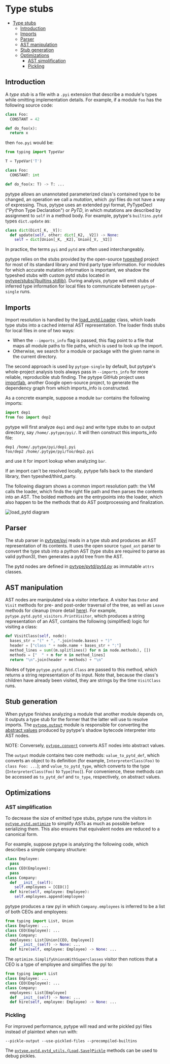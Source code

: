 # Type stubs

<!--* freshness: { owner: 'rechen' reviewed: '2022-12-09' } *-->

<!--ts-->
   * [Type stubs](#type-stubs)
      * [Introduction](#introduction)
      * [Imports](#imports)
      * [Parser](#parser)
      * [AST manipulation](#ast-manipulation)
      * [Stub generation](#stub-generation)
      * [Optimizations](#optimizations)
         * [AST simplification](#ast-simplification)
         * [Pickling](#pickling)

<!-- Added by: rechen, at: 2022-02-03T17:05-08:00 -->

<!--te-->

## Introduction

A *type stub* is a file with a `.pyi` extension that describe a module's types
while omitting implementation details. For example, if a module `foo` has the
following source code:

```python
class Foo:
  CONSTANT = 42

def do_foo(x):
  return x
```

then `foo.pyi` would be:

```python
from typing import TypeVar

T = TypeVar('T')

class Foo:
  CONSTANT: int

def do_foo(x: T) -> T: ...
```

pytype allows an unannotated parameterized class's contained type to be changed,
an operation we call a *mutation*, which .pyi files do not have a way of
expressing. Thus, pytype uses an extended pyi format, PyTypeDecl ("Python Type
Declaration") or *PyTD*, in which mutations are described by assignment to
`self` in a method body. For example, pytype's `builtins.pytd` types
`dict.update` as:

```python
class dict(Dict[_K, _V]):
  def update(self, other: dict[_K2, _V2]) -> None:
    self = dict[Union[_K, _K2], Union[_V, _V2]]
```

In practice, the terms `pyi` and `pytd` are often used interchangeably.

pytype relies on the stubs provided by the open-source [typeshed][typeshed]
project for most of its standard library and third party type information. For
modules for which accurate mutation information is important, we shadow the
typeshed stubs with custom pytd stubs located in
[pytype/stubs/{builtins,stdlib}][stubs].
During analysis, pytype
will emit stubs of inferred type information for local files to communicate
between `pytype-single` runs.

## Imports

Import resolution is handled by the [load_pytd.Loader][load_pytd.Loader] class,
which loads type stubs into a cached internal AST representation. The loader
finds stubs for local files in one of two ways:

* When the `--imports_info` flag is passed, this flag point to a file that maps
  all module paths to file paths, which is used to look up the import.
* Otherwise, we search for a module or package with the given name in the
  current directory.

The second approach is used by `pytype-single` by default, but pytype's
whole-project analysis tools always pass in `--imports_info` for more reliable,
reproducible stub finding. The pytype GitHub project uses
[importlab][importlab], another Google open-source project, to generate the
dependency graph from which imports_info is constructed.

As a concrete example, suppose a module `bar` contains the following imports:

```python
import dep1
from foo import dep2
```

pytype will first analyze `dep1` and `dep2` and write type stubs to an output
directory, say `/home/.pytype/pyi/`. It will then construct this imports_info
file:

```
dep1 /home/.pytype/pyi/dep1.pyi
foo/dep2 /home/.pytype/pyi/foo/dep2.pyi
```

and use it for import lookup when analyzing `bar`.

If an import can't be resolved locally, pytype falls back to the standard
library, then typeshed/third_party.

The following diagram shows a common import resolution path: the VM calls the
loader, which finds the right file path and then parses the contents into an
AST. The bolded methods are the entrypoints into the loader, which also happen
to be the methods that do AST postprocessing and finalization.

![load_pytd diagram](../images/load_pytd.png)

## Parser

The stub parser in [pytype/pyi][pytype.pyi] reads in a type stub and produces an
AST representation of its contents. It uses the open source `typed_ast` parser
to convert the type stub into a python AST (type stubs are required to parse as
valid python3), then generates a pytd tree from the AST.

The pytd nodes are defined in [pytype/pytd/pytd.py][pytype.pytd.pytd] as
immutable `attrs` classes.

## AST manipulation

AST nodes are manipulated via a visitor interface. A visitor has `Enter` and
`Visit` methods for pre- and post-order traversal of the tree, as well as
`Leave` methods for cleanup (more detail [here][node._VisitNode]). For example,
`pytype.pytd.pytd_visitors.PrintVisitor`, which produces a string representation
of an AST, contains the following (simplified) logic for visiting a class:

```python
def VisitClass(self, node):
  bases_str = "(" + ", ".join(node.bases) + ")"
  header = ["class " + node.name + bases_str + ":"]
  method_lines = sum((m.splitlines() for m in node.methods), [])
  methods = ["  " + m for m in method_lines]
  return "\n".join(header + methods) + "\n"
```

Nodes of type `pytype.pytd.pytd.Class` are passed to this method, which returns
a string representation of its input. Note that, because the class's children
have already been visited, they are strings by the time `VisitClass` runs.

## Stub generation

When pytype finishes analyzing a module that another module depends on, it
outputs a type stub for the former that the latter will use to resolve imports.
The [`pytype.output`][pytype.output] module is responsible for converting the
[abstract values][abstract-values] produced by pytype's shadow bytecode
interpreter into AST nodes.

NOTE: Conversely, [`pytype.convert`][abstract-from-pytd] converts AST nodes into
abstract values.

The `output` module contains two core methods: `value_to_pytd_def`, which
converts an object to its definition (for example, `InterpreterClass(Foo)` to
`class Foo: ...`); and `value_to_pytd_type`, which converts to the type
(`InterpreterClass(Foo)` to `Type[Foo]`). For convenience, these methods can be
accessed as `to_pytd_def` and `to_type`, respectively, on abstract values.

## Optimizations

### AST simplification

To decrease the size of emitted type stubs, pytype runs the visitors in
[`pytype.pytd.optimize`][pytype.pytd.optimize] to simplify ASTs as much as
possible before serializing them. This also ensures that equivalent nodes are
reduced to a canonical form.

For example, suppose pytype is analyzing the following code, which describes a
simple company structure:

```python
class Employee:
  pass
class CEO(Employee):
  pass
class Company:
  def __init__(self):
    self.employees = [CEO()]
  def hire(self, employee: Employee):
    self.employees.append(employee)
```

pytype produces a raw pyi in which `Company.employees` is inferred to be a list
of both CEOs and employees:

```python
from typing import List, Union
class Employee: ...
class CEO(Employee): ...
class Company:
  employees: List[Union[CEO, Employee]]
  def __init__(self) -> None: ...
  def hire(self, employee: Employee) -> None: ...
```

The `optimize.SimplifyUnionsWithSuperclasses` visitor then notices that a CEO is
a type of employee and simplifies the pyi to:

```python
from typing import List
class Employee: ...
class CEO(Employee): ...
class Company:
  employees: List[Employee]
  def __init__(self) -> None: ...
  def hire(self, employee: Employee) -> None: ...
```

### Pickling

For improved performance, pytype will read and write pickled pyi files instead
of plaintext when run with:

```shell
--pickle-output --use-pickled-files --precompiled-builtins
```

The [`pytype.pytd.pytd_utils.{Load,Save}Pickle`][pickle-utils] methods can be
used to debug pickles.

[abstract-from-pytd]: abstract_values.md#construction
[abstract-values]: abstract_values.md

[importlab]: https://github.com/google/importlab

[load_pytd.Loader]: https://github.com/google/pytype/blob/2d8c8960ce8621c9c3d883d44eb3fc219355bd2b/pytype/load_pytd.py#L112

[node._VisitNode]: https://github.com/google/pytype/blob/0206bf70c0ebc6e2ab3db12e35045aa05ff0ae02/pytype/pytd/parse/node.py#L263

[pickle-utils]: https://github.com/google/pytype/blob/0206bf70c0ebc6e2ab3db12e35045aa05ff0ae02/pytype/pytd/pytd_utils.py#L445-L475

[pytype.output]: https://github.com/google/pytype/blob/main/pytype/output.py

[pytype.pyi]: https://github.com/google/pytype/tree/main/pytype/pyi

[pytype.pytd.optimize]: https://github.com/google/pytype/blob/main/pytype/pytd/optimize.py

[pytype.pytd.pytd]: https://github.com/google/pytype/blob/main/pytype/pytd/pytd.py

[stubs]: https://github.com/google/pytype/tree/main/pytype/stubs

[typeshed]: https://github.com/python/typeshed
